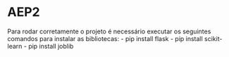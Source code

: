 # AEP2
Para rodar corretamente o projeto é necessário executar os seguintes comandos para instalar as bibliotecas:
    - pip install flask
    - pip install scikit-learn
    - pip install joblib
